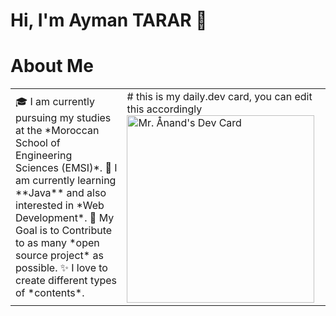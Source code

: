 # Hi, I'm Ayman TARAR :wave:
# About Me 
<table>
<tr>
  <td valign="center">
    🎓 I am currently pursuing my studies at the *Moroccan School of Engineering Sciences (EMSI)*.
    🌱 I am currently learning **Java** and also interested in *Web Development*.
    🎯 My Goal is to Contribute to as many *open source project* as possible.
    ✨ I love to create different types of *contents*.
<td >
# this is my daily.dev card, you can edit this accordingly
    <a href="https://app.daily.dev/Astrodevil"><img src="https://api.daily.dev/devcards/81fef2c2311f4739a063dbde61b40fe2.png?r=1fr" width="300" alt="Mr. Ånand's Dev Card"/></a>
  </td>
</tr>
</table>
<!--START_SECTION:activity-->
